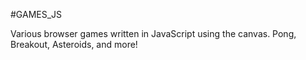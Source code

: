 #GAMES_JS

Various browser games written in JavaScript using the canvas. Pong, Breakout, Asteroids, and more!
